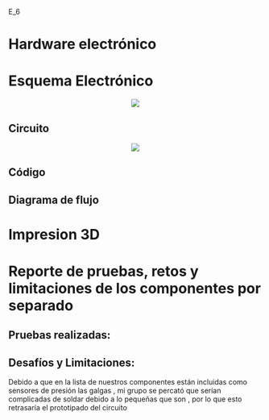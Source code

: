 E_6
# Hardware electrónico

# Esquema Electrónico 
<p align="center"> <img src=https://github.com/user-attachments/assets/0227112a-b84d-4761-8024-6c0e4fa40800> </p>

## Circuito
<p align="center"> <img src=https://github.com/user-attachments/assets/3f8d6f9a-0bcd-4106-97f7-5c8c6ed97816> </p>

## Código


## Diagrama de flujo 


# Impresion 3D







# Reporte de pruebas, retos y limitaciones de los componentes por separado
## Pruebas realizadas:



## Desafíos y Limitaciones:
Debido a que en la lista de nuestros componentes están incluidas como sensores de presión las galgas , mi grupo se percató que serían complicadas de soldar debido a lo pequeñas que son , por lo que esto retrasaría el prototipado del circuito
